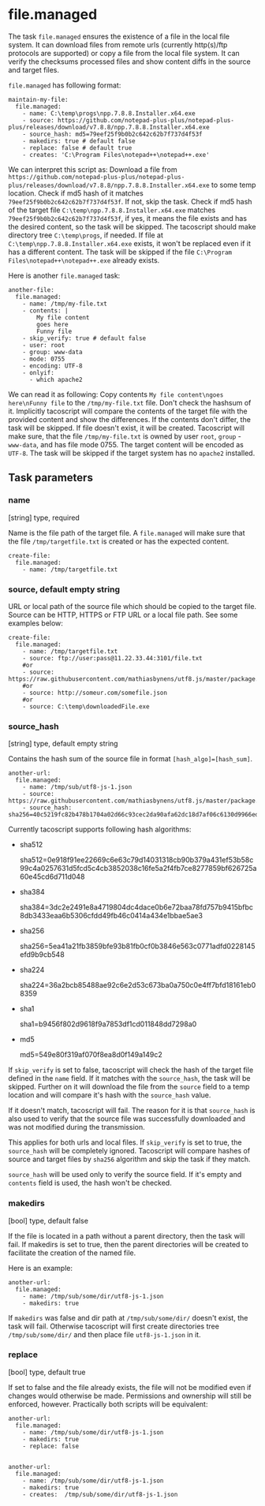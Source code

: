 # file.managed

The task `file.managed` ensures the existence of a file in the local file system. It can download files from remote urls (currently http(s)/ftp protocols are supported) or copy a file from the local file system. It can verify the checksums processed files and show content diffs in the source and target files. 

`file.managed` has following format:

    maintain-my-file:
      file.managed:
        - name: C:\temp\progs\npp.7.8.8.Installer.x64.exe
        - source: https://github.com/notepad-plus-plus/notepad-plus-plus/releases/download/v7.8.8/npp.7.8.8.Installer.x64.exe
        - source_hash: md5=79eef25f9b0b2c642c62b7f737d4f53f
        - makedirs: true # default false
        - replace: false # default true
        - creates: 'C:\Program Files\notepad++\notepad++.exe'

We can interpret this script as:
Download a file from `https://github.com/notepad-plus-plus/notepad-plus-plus/releases/download/v7.8.8/npp.7.8.8.Installer.x64.exe` to some temp location.
Check if md5 hash of it matches `79eef25f9b0b2c642c62b7f737d4f53f`. If not, skip the task. Check if md5 hash of the target file `C:\temp\npp.7.8.8.Installer.x64.exe` matches `79eef25f9b0b2c642c62b7f737d4f53f`, if yes, it means the file exists and has the desired content, so the task will be skipped.
The tacoscript should make directory tree `C:\temp\progs`, if needed. If file at `C:\temp\npp.7.8.8.Installer.x64.exe` exists, it won't be replaced even if it has a different content. The task will be skipped if the file `C:\Program Files\notepad++\notepad++.exe` already exists.

Here is another `file.managed` task:


    another-file:
      file.managed:
        - name: /tmp/my-file.txt
        - contents: |
            My file content
            goes here
            Funny file
        - skip_verify: true # default false
        - user: root
        - group: www-data
        - mode: 0755
        - encoding: UTF-8
        - onlyif:
          - which apache2

We can read it as following:
Copy contents `My file content\ngoes here\nFunny file` to the `/tmp/my-file.txt` file. Don't check the hashsum of it. Implicitly tacoscript will compare the contents of the target file with the provided content and show the differences. If the contents don't differ, the task will be skipped. If file doesn't exist, it will be created. Tacoscript will make sure, that the file `/tmp/my-file.txt` is owned by user `root`, `group` - `www-data`, and has file mode 0755. The target content will be encoded as `UTF-8`. The task will be skipped if the target system has no `apache2` installed. 

## Task parameters

### name

[string] type, required

Name is the file path of the target file. A `file.managed` will make sure that the file `/tmp/targetfile.txt` is created or has the expected content.

    create-file:
      file.managed:
        - name: /tmp/targetfile.txt
        
### source, default empty string

URL or local path of the source file which should be copied to the target file. Source can be HTTP, HTTPS or FTP URL or a local file path. See some examples below:

    create-file:
      file.managed:
        - name: /tmp/targetfile.txt
        - source: ftp://user:pass@11.22.33.44:3101/file.txt
        #or
        - source: https://raw.githubusercontent.com/mathiasbynens/utf8.js/master/package.json
        #or
        - source: http://someur.com/somefile.json
        #or
        - source: C:\temp\downloadedFile.exe


### source_hash

[string] type, default empty string

Contains the hash sum of the source file in format `[hash_algo]=[hash_sum]`. 


    another-url:
      file.managed:
        - name: /tmp/sub/utf8-js-1.json
        - source: https://raw.githubusercontent.com/mathiasbynens/utf8.js/master/package.json
        - source_hash: sha256=40c5219fc82b478b1704a02d66c93cec2da90afa62dc18d7af06c6130d9966ed


Currently tacoscript supports following hash algorithms:

- sha512


    sha512=0e918f91ee22669c6e63c79d14031318cb90b379a431ef53b58c99c4a0257631d5fcd5c4cb3852038c16fe5a2f4fb7ce8277859bf626725a60e45cd6d711d048


- sha384


    sha384=3dc2e2491e8a4719804dc4dace0b6e72baa78fd757b9415bfbc8db3433eaa6b5306cfdd49fb46c0414a434e1bbae5ae3


- sha256


    sha256=5ea41a21fb3859bfe93b81fb0cf0b3846e563c0771adfd0228145efd9b9cb548


- sha224


    sha224=36a2bcb85488ae92c6e2d53c673ba0a750c0e4ff7bfd18161eb08359


- sha1


    sha1=b9456f802d9618f9a7853df1cd011848dd7298a0


- md5


    md5=549e80f319af070f8ea8d0f149a149c2


If `skip_verify` is set to false, tacoscript will check the hash of the target file defined in the `name` field. If it matches with the `source_hash`, the task will be skipped. Further on it will download the file from the `source` field to a temp location and will compare it's hash with the `source_hash` value. 

If it doesn't match, tacoscript will fail. The reason for it is that `source_hash` is also used to verify that the source file was successfully downloaded and was not modified during the transmission. 

This applies for both urls and local files. If `skip_verify` is set to true, the `source_hash` will be completely ignored. Tacoscript will compare hashes of source and target files by `sha256` algorithm and skip the task if they match.

`source_hash` will be used only to verify the source field. If it's empty and `contents` field is used, the hash won't be checked.

### makedirs

[bool] type, default false

If the file is located in a path without a parent directory, then the task will fail. If makedirs is set to true, then the parent directories will be created to facilitate the creation of the named file.

Here is an example:


    another-url:
      file.managed:
        - name: /tmp/sub/some/dir/utf8-js-1.json
        - makedirs: true
        

If `makedirs` was false and dir path at `/tmp/sub/some/dir/` doesn't exist, the task will fail. Otherwise tacoscript will first create directories tree `/tmp/sub/some/dir/` and then place file `utf8-js-1.json` in it.

### replace

[bool] type, default true

If set to false and the file already exists, the file will not be modified even if changes would otherwise be made. Permissions and ownership will still be enforced, however.
Practically both scripts will be equivalent:

    another-url:
      file.managed:
        - name: /tmp/sub/some/dir/utf8-js-1.json
        - makedirs: true
        - replace: false
        

    another-url:
      file.managed:
        - name: /tmp/sub/some/dir/utf8-js-1.json
        - makedirs: true
        - creates:  /tmp/sub/some/dir/utf8-js-1.json
